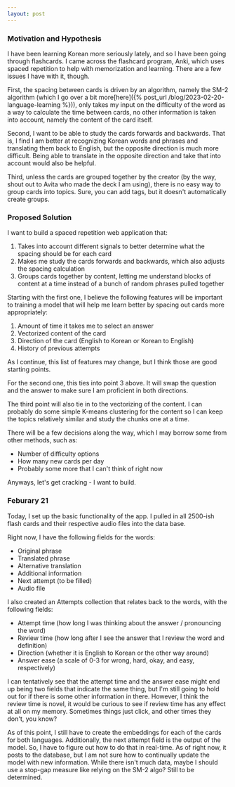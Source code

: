 ```yaml
---
layout: post
---
```


### Motivation and Hypothesis

I have been learning Korean more seriously lately, and so I have been going through flashcards. I came across the flashcard program, Anki, which uses spaced repetition to help with memorization and learning. There are a few issues I have with it, though. 

First, the spacing between cards is driven by an algorithm, namely the SM-2 algorithm (which I go over a bit more[here]({% post_url /blog/2023-02-20-language-learning %})), only takes my input on the difficulty of the word as a way to calculate the time between cards, no other information is taken into account, namely the content of the card itself. 

Second, I want to be able to study the cards forwards and backwards. That is, I find I am better at recognizing Korean words and phrases and translating them back to English, but the opposite direction is much more difficult. Being able to translate in the opposite direction and take that into account would also be helpful. 

Third, unless the cards are grouped together by the creator (by the way, shout out to Avita who made the deck I am using), there is no easy way to group cards into topics. Sure, you can add tags, but it doesn't automatically create groups.

### Proposed Solution

I want to build a spaced repetition web application that:
1. Takes into account different signals to better determine what the spacing should be for each card
2. Makes me study the cards forwards and backwards, which also adjusts the spacing calculation
3. Groups cards together by content, letting me understand blocks of content at a time instead of a bunch of random phrases pulled together

Starting with the first one, I believe the following features will be important to training a model that will help me learn better by spacing out cards more appropriately:
1. Amount of time it takes me to select an answer
2. Vectorized content of the card
3. Direction of the card (English to Korean or Korean to English)
4. History of previous attempts

As I continue, this list of features may change, but I think those are good starting points. 

For the second one, this ties into point 3 above. It will swap the question and the answer to make sure I am proficient in both directions. 

The third point will also tie in to the vectorizing of the content. I can probably do some simple K-means clustering for the content so I can keep the topics relatively similar and study the chunks one at a time. 

There will be a few decisions along the way, which I may borrow some from other methods, such as: 
* Number of difficulty options
* How many new cards per day
* Probably some more that I can't think of right now

Anyways, let's get cracking - I want to build. 

### Feburary 21

Today, I set up the basic functionality of the app. I pulled in all 2500-ish flash cards and their respective audio files into the data base. 

Right now, I have the following fields for the words:
* Original phrase
* Translated phrase
* Alternative translation
* Additional information
* Next attempt (to be filled)
* Audio file

I also created an Attempts collection that relates back to the words, with the following fields:
* Attempt time (how long I was thinking about the answer / pronouncing the word)
* Review time (how long after I see the answer that I review the word and definition)
* Direction (whether it is English to Korean or the other way around)
* Answer ease (a scale of 0-3 for wrong, hard, okay, and easy, respectively)

I can tentatively see that the attempt time and the answer ease might end up being two fields that indicate the same thing, but I'm still going to hold out for if there is some other information in there. However, I think the review time is novel, it would be curious to see if review time has any effect at all on my memory. Sometimes things just click, and other times they don't, you know?

As of this point, I still have to create the embeddings for each of the cards for both languages. Additionally, the next attempt field is the output of the model. So, I have to figure out how to do that in real-time. As of right now, it posts to the database, but I am not sure how to continually update the model with new information. While there isn't much data, maybe I should use a stop-gap measure like relying on the SM-2 algo? Still to be determined. 